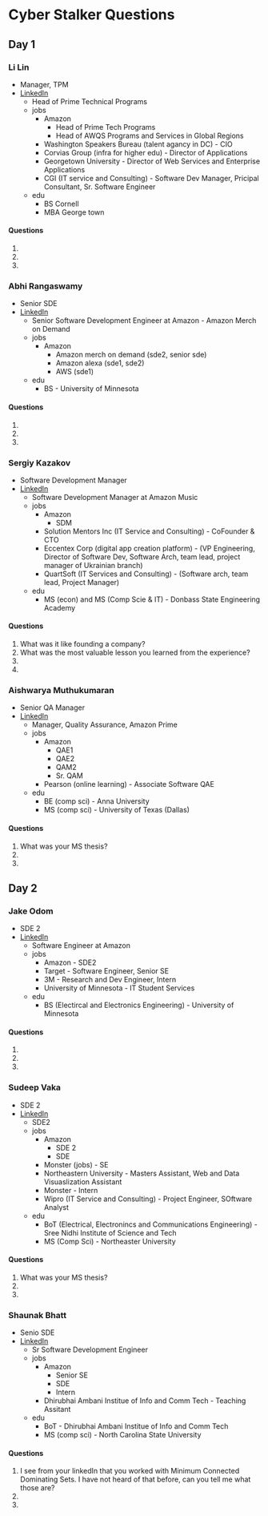 # Cyber Stalker Questions

## Day 1
### Li Lin
- Manager, TPM
- [LinkedIn](https://www.linkedin.com/in/ll792000/)
	- Head of Prime Technical Programs
	- jobs
		- Amazon
			- Head of Prime Tech Programs
			- Head of AWQS Programs and Services in Global Regions
		- Washington Speakers Bureau (talent agancy in DC) - CIO
		- Corvias Group (infra for higher edu) - Director of Applications
		- Georgetown University - Director of Web Services and Enterprise Applications
		- CGI (IT service and Consulting) - Software Dev Manager, Pricipal Consultant, Sr. Software Engineer
	- edu
		- BS Cornell
		- MBA George town

#### Questions
1. 
2. 
3. 

### Abhi Rangaswamy
- Senior SDE
- [LinkedIn](https://www.linkedin.com/in/abrang/)
	- Senior Software Development Engineer at Amazon - Amazon Merch on Demand
	- jobs
		- Amazon
			- Amazon merch on demand (sde2, senior sde)
			- Amazon alexa (sde1, sde2)
			- AWS (sde1)
	- edu
		- BS - University of Minnesota

#### Questions
1. 
2. 
3. 

### Sergiy Kazakov
- Software Development Manager
- [LinkedIn](https://www.linkedin.com/in/sergiy-kazakov-3b23001b/)
	- Software Development Manager at Amazon Music
	- jobs
		- Amazon
			- SDM
		- Solution Mentors Inc (IT Service and Consulting) - CoFounder & CTO
		- Eccentex Corp (digital app creation platform) - (VP Engineering, Director of Software Dev, Software Arch, team lead, project manager of Ukrainian branch)
		- QuartSoft (IT Services and Consulting) - (Software arch, team lead, Project Manager)
	- edu
		- MS (econ) and MS (Comp Scie & IT) - Donbass State Engineering Academy

#### Questions
1. What was it like founding a company?
  1. What was the most valuable lesson you learned from the experience?
2. 
3. 

### Aishwarya Muthukumaran
- Senior QA Manager
- [LinkedIn](https://www.linkedin.com/in/aishwaryamuthukumaran/)
	- Manager, Quality Assurance, Amazon Prime
	- jobs
		- Amazon
			- QAE1 
			- QAE2
			- QAM2
			- Sr. QAM
		- Pearson (online learning) - Associate Software QAE
	- edu
		- BE (comp sci) - Anna University
		- MS (comp sci) - University of Texas (Dallas)

#### Questions
1. What was your MS thesis?
2. 
3. 

## Day 2
### Jake Odom
- SDE 2
- [LinkedIn](https://www.linkedin.com/in/jacobodom/)
	- Software Engineer at Amazon
	- jobs
		- Amazon - SDE2
		- Target - Software Engineer, Senior SE
		- 3M - Research and Dev Engineer, Intern
		- University of Minnesota - IT Student Services
	- edu
		- BS (Electircal and Electronics Engineering) - University of Minnesota

#### Questions
1. 
2. 
3. 

### Sudeep Vaka
- SDE 2
- [LinkedIn](https://www.linkedin.com/in/abrang/)
	- SDE2
	- jobs
		- Amazon
			- SDE 2
			- SDE
		- Monster (jobs) - SE
		- Northeastern University - Masters Assistant, Web and Data Visuaslization Assistant
		- Monster - Intern
		- Wipro (IT Service and Consulting) - Project Engineer, SOftware Analyst
	- edu
		- BoT (Electrical, Electronincs and Communications Engineering) - Sree Nidhi Institute of Science and Tech
		- MS (Comp Sci) - Northeaster University

#### Questions
1. What was your MS thesis?
2. 
3. 

### Shaunak Bhatt
- Senio SDE
- [LinkedIn](https://www.linkedin.com/in/shaunakbhatt/)
	- Sr Software Development Engineer
	- jobs
		- Amazon
			- Senior SE
			- SDE
			- Intern
		- Dhirubhai Ambani Institue of Info and Comm Tech - Teaching Assitant
	- edu
		- BoT - Dhirubhai Ambani Institue of Info and Comm Tech
		- MS (comp sci) - North Carolina State University

#### Questions
1. I see from your linkedIn that you worked with Minimum Connected Dominating Sets. I have not heard of that before, can you tell me what those are?
2. 
3. 
